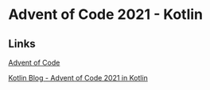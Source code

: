 # Advent of Code 2021 - Kotlin

## Links

[Advent of Code](https://adventofcode.com/)

[Kotlin Blog - Advent of Code 2021 in Kotlin](https://blog.jetbrains.com/kotlin/2021/11/advent-of-code-2021-in-kotlin/)
